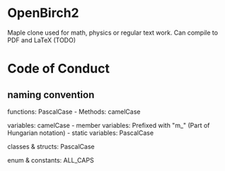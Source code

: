 # OpenBirch2
Maple clone used for math, physics or regular text work.
Can compile to PDF and LaTeX (TODO)

# Code of Conduct

## naming convention
functions: PascalCase
    - Methods: camelCase

variables: camelCase
    - member variables: Prefixed with "m_" (Part of Hungarian notation)
    - static variables: PascalCase

classes & structs: PascalCase

enum & constants: ALL_CAPS

